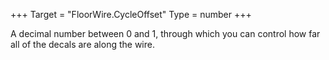+++
Target = "FloorWire.CycleOffset"
Type = number
+++

A decimal number between 0 and 1, through which you can control how far all of the decals are along the wire.